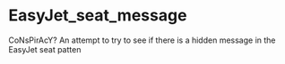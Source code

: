 # EasyJet_seat_message
CoNsPirAcY? An attempt to try to see if there is a hidden message in the EasyJet seat patten
